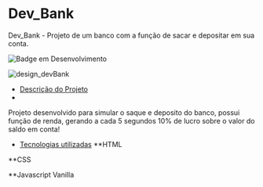# Dev_Bank
Dev_Bank - Projeto de um banco com a função de sacar e depositar em sua conta.  

![Badge em Desenvolvimento](http://img.shields.io/static/v1?label=STATUS&message=EM%20DESENVOLVIMENTO&color=GREEN&style=for-the-badge)


![design_devBank](https://github.com/LuizHen15/Dev_Bank/assets/114239398/46264850-ad26-4948-b020-d499424e08e2)

* [Descrição do Projeto](#descrição-do-projeto)  
* 
Projeto desenvolvido para simular o saque e deposito do banco, possui função de renda, gerando a cada 5 segundos 10% de lucro sobre o valor do saldo em conta!
 
* [Tecnologias utilizadas](#tecnologias-utilizadas)
**HTML  

**CSS  

**Javascript Vanilla  

